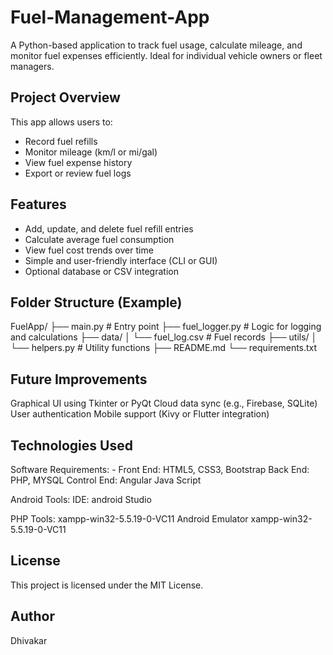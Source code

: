 # Fuel-Management-App
A Python-based application to track fuel usage, calculate mileage, and monitor fuel expenses efficiently. Ideal for individual vehicle owners or fleet managers.

##  Project Overview

This app allows users to:
- Record fuel refills
- Monitor mileage (km/l or mi/gal)
- View fuel expense history
- Export or review fuel logs

##  Features

- Add, update, and delete fuel refill entries
- Calculate average fuel consumption
- View fuel cost trends over time
- Simple and user-friendly interface (CLI or GUI)
- Optional database or CSV integration

## Folder Structure (Example)

FuelApp/
├── main.py # Entry point
├── fuel_logger.py # Logic for logging and calculations
├── data/
│ └── fuel_log.csv # Fuel records
├── utils/
│ └── helpers.py # Utility functions
├── README.md
└── requirements.txt


## Future Improvements

Graphical UI using Tkinter or PyQt
Cloud data sync (e.g., Firebase, SQLite)
User authentication
Mobile support (Kivy or Flutter integration)

## Technologies Used

Software Requirements: -
Front End: HTML5, CSS3, Bootstrap
Back End: PHP, MYSQL
Control End: Angular Java Script

Android Tools:
    IDE: android Studio

PHP Tools:
       xampp-win32-5.5.19-0-VC11
Android Emulator
    xampp-win32-5.5.19-0-VC11


## License

This project is licensed under the MIT License.

## Author
Dhivakar
